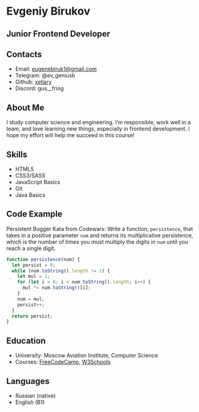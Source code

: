 # Evgeniy Birukov
## Junior Frontend Developer

## Contacts 
* Email: eugenebiruk1@gmail.com
* Telegram: @ev_geniusb
* Github: [xellary](https://github.com/xellary)
* Discord: gus__fring

## About Me
I study computer science and engineering. I’m responsible, work well in a team, and love learning new things, especially in frontend development. I hope my effort will help me succeed in this course!

## Skills
* HTML5
* CSS3/SASS
* JavaScript Basics
* Git
* Java Basics

## Code Example
Persistent Bugger Kata from Codewars: Write a function, `persistence`, that takes in a positive parameter `num` and returns its multiplicative persistence, which is the number of times you must multiply the digits in `num` until you reach a single digit.

```javascript
function persistence(num) {
  let persist = 0;
  while (num.toString().length != 1) {
    let mul = 1;
    for (let i = 0; i < num.toString().length; i++) {
      mul *= num.toString()[i];
    }
    num = mul;
    persist++;
  }
  return persist;
}
```
## Education
* University: Moscow Aviation Institute, Computer Science  
* Courses: [FreeCodeCamp](https://www.freecodecamp.org/), [W3Schools](https://www.w3schools.com/)

## Languages
* Russian (native)
* English (B1)
